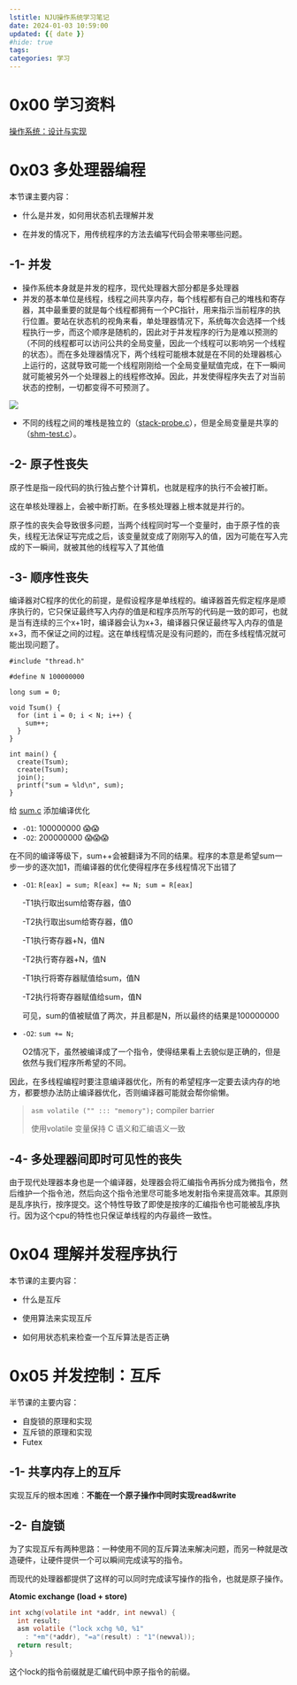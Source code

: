 ```yaml
---
lstitle: NJU操作系统学习笔记
date: 2024-01-03 10:59:00
updated: {{ date }}
#hide: true
tags: 
categories: 学习
---
```




# 0x00 学习资料

[操作系统：设计与实现 ](https://jyywiki.cn/OS/2022/index.html)



# 0x03 多处理器编程

本节课主要内容：

* 什么是并发，如何用状态机去理解并发

* 在并发的情况下，用传统程序的方法去编写代码会带来哪些问题。

## -1- 并发

* 操作系统本身就是并发的程序，现代处理器大部分都是多处理器
* 并发的基本单位是线程，线程之间共享内存，每个线程都有自己的堆栈和寄存器，其中最重要的就是每个线程都拥有一个PC指针，用来指示当前程序的执行位置。要站在状态机的视角来看，单处理器情况下，系统每次会选择一个线程执行一步，而这个顺序是随机的，因此对于并发程序的行为是难以预测的（不同的线程都可以访问公共的全局变量，因此一个线程可以影响另一个线程的状态）。而在多处理器情况下，两个线程可能根本就是在不同的处理器核心上运行的，这就导致可能一个线程刚刚给一个全局变量赋值完成，在下一瞬间就可能被另外一个处理器上的线程修改掉。因此，并发使得程序失去了对当前状态的控制，一切都变得不可预测了。

![](https://gcore.jsdelivr.net/gh/GoooForward/picture@main/note_image/image-20240103221638547.png)

* 不同的线程之间的堆栈是独立的（[stack-probe.c](https://jyywiki.cn/pages/OS/2022/demos/stack-probe.c)），但是全局变量是共享的（[shm-test.c](https://jyywiki.cn/pages/OS/2022/demos/shm-test.c)）。

  

## -2- 原子性丧失

原子性是指一段代码的执行独占整个计算机，也就是程序的执行不会被打断。

这在单核处理器上，会被中断打断。在多核处理器上根本就是并行的。

原子性的丧失会导致很多问题，当两个线程同时写一个变量时，由于原子性的丧失，线程无法保证写完成之后，该变量就变成了刚刚写入的值，因为可能在写入完成的下一瞬间，就被其他的线程写入了其他值



## -3- 顺序性丧失

编译器对C程序的优化的前提，是假设程序是单线程的。编译器首先假定程序是顺序执行的，它只保证最终写入内存的值是和程序员所写的代码是一致的即可，也就是当有连续的三个x+1时，编译器会认为x+3，编译器只保证最终写入内存的值是x+3，而不保证之间的过程。这在单线程情况是没有问题的，而在多线程情况就可能出现问题了。

```
#include "thread.h"

#define N 100000000

long sum = 0;

void Tsum() {
  for (int i = 0; i < N; i++) {
    sum++;
  }
}

int main() {
  create(Tsum);
  create(Tsum);
  join();
  printf("sum = %ld\n", sum);
}
```

给 [sum.c](https://jyywiki.cn/pages/OS/2022/demos/sum.c) 添加编译优化

- `-O1`: 100000000 😱😱
- `-O2`: 200000000 😱😱😱

在不同的编译等级下，sum++会被翻译为不同的结果。程序的本意是希望sum一步一步的逐次加1，而编译器的优化使得程序在多线程情况下出错了

- `-O1`: `R[eax] = sum; R[eax] += N; sum = R[eax]`

  -T1执行取出sum给寄存器，值0

  -T2执行取出sum给寄存器，值0

  -T1执行寄存器+N，值N

  -T2执行寄存器+N，值N

  -T1执行将寄存器赋值给sum，值N

  -T2执行将寄存器赋值给sum，值N

  可见，sum的值被赋值了两次，并且都是N，所以最终的结果是100000000

- `-O2`: `sum += N;`

  O2情况下，虽然被编译成了一个指令，使得结果看上去貌似是正确的，但是依然与我们程序所希望的不同。

因此，在多线程编程时要注意编译器优化，所有的希望程序一定要去读内存的地方，都要想办法防止编译器优化，否则编译器可能就会帮你偷懒。

> `asm volatile ("" ::: "memory");` compiler barrier
>
> 使用volatile 变量保持 C 语义和汇编语义一致

## -4- 多处理器间即时可见性的丧失

由于现代处理器本身也是一个编译器，处理器会将汇编指令再拆分成为微指令，然后维护一个指令池，然后向这个指令池里尽可能多地发射指令来提高效率。其原则是乱序执行，按序提交。这个特性导致了即使是按序的汇编指令也可能被乱序执行。因为这个cpu的特性也只保证单线程的内存最终一致性。



# 0x04 理解并发程序执行

本节课的主要内容：

* 什么是互斥

* 使用算法来实现互斥
* 如何用状态机来检查一个互斥算法是否正确



# 0x05 并发控制：互斥

半节课的主要内容：

* 自旋锁的原理和实现
* 互斥锁的原理和实现
* Futex

## -1- 共享内存上的互斥

实现互斥的根本困难：**不能在一个原子操作中同时实现read&write**



## -2- 自旋锁

为了实现互斥有两种思路：一种使用不同的互斥算法来解决问题，而另一种就是改造硬件，让硬件提供一个可以瞬间完成读写的指令。

而现代的处理器都提供了这样的可以同时完成读写操作的指令，也就是原子操作。

**Atomic exchange (load + store)**

```C
int xchg(volatile int *addr, int newval) {
  int result;
  asm volatile ("lock xchg %0, %1"
    : "+m"(*addr), "=a"(result) : "1"(newval));
  return result;
}
```

这个lock的指令前缀就是汇编代码中原子指令的前缀。



